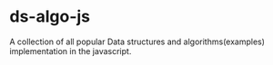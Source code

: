 # ds-algo-js
A  collection of all popular Data structures and algorithms(examples) implementation in the  javascript.
